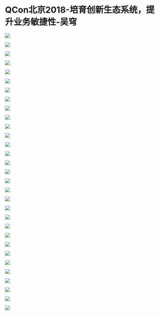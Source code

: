 # QCon北京2018-培育创新生态系统，提升业务敏捷性-吴穹

![](https://raw.githubusercontent.com/hellojd2018/ms_document/master/Qcon/北京2018/images/吴穹/201905122110_4.png)


![](https://raw.githubusercontent.com/hellojd2018/ms_document/master/Qcon/北京2018/images/吴穹/201905122110_5.png)


![](https://raw.githubusercontent.com/hellojd2018/ms_document/master/Qcon/北京2018/images/吴穹/201905122110_6.png)


![](https://raw.githubusercontent.com/hellojd2018/ms_document/master/Qcon/北京2018/images/吴穹/201905122110_7.png)


![](https://raw.githubusercontent.com/hellojd2018/ms_document/master/Qcon/北京2018/images/吴穹/201905122110_8.png)


![](https://raw.githubusercontent.com/hellojd2018/ms_document/master/Qcon/北京2018/images/吴穹/201905122110_9.png)


![](https://raw.githubusercontent.com/hellojd2018/ms_document/master/Qcon/北京2018/images/吴穹/201905122110_10.png)


![](https://raw.githubusercontent.com/hellojd2018/ms_document/master/Qcon/北京2018/images/吴穹/201905122110_11.png)


![](https://raw.githubusercontent.com/hellojd2018/ms_document/master/Qcon/北京2018/images/吴穹/201905122110_12.png)


![](https://raw.githubusercontent.com/hellojd2018/ms_document/master/Qcon/北京2018/images/吴穹/201905122110_13.png)


![](https://raw.githubusercontent.com/hellojd2018/ms_document/master/Qcon/北京2018/images/吴穹/201905122110_14.png)


![](https://raw.githubusercontent.com/hellojd2018/ms_document/master/Qcon/北京2018/images/吴穹/201905122110_15.png)


![](https://raw.githubusercontent.com/hellojd2018/ms_document/master/Qcon/北京2018/images/吴穹/201905122110_16.png)


![](https://raw.githubusercontent.com/hellojd2018/ms_document/master/Qcon/北京2018/images/吴穹/201905122110_17.png)


![](https://raw.githubusercontent.com/hellojd2018/ms_document/master/Qcon/北京2018/images/吴穹/201905122110_18.png)


![](https://raw.githubusercontent.com/hellojd2018/ms_document/master/Qcon/北京2018/images/吴穹/201905122110_19.png)


![](https://raw.githubusercontent.com/hellojd2018/ms_document/master/Qcon/北京2018/images/吴穹/201905122110_20.png)


![](https://raw.githubusercontent.com/hellojd2018/ms_document/master/Qcon/北京2018/images/吴穹/201905122110_21.png)


![](https://raw.githubusercontent.com/hellojd2018/ms_document/master/Qcon/北京2018/images/吴穹/201905122110_22.png)


![](https://raw.githubusercontent.com/hellojd2018/ms_document/master/Qcon/北京2018/images/吴穹/201905122110_23.png)


![](https://raw.githubusercontent.com/hellojd2018/ms_document/master/Qcon/北京2018/images/吴穹/201905122110_24.png)


![](https://raw.githubusercontent.com/hellojd2018/ms_document/master/Qcon/北京2018/images/吴穹/201905122110_25.png)


![](https://raw.githubusercontent.com/hellojd2018/ms_document/master/Qcon/北京2018/images/吴穹/201905122110_26.png)


![](https://raw.githubusercontent.com/hellojd2018/ms_document/master/Qcon/北京2018/images/吴穹/201905122110_27.png)


![](https://raw.githubusercontent.com/hellojd2018/ms_document/master/Qcon/北京2018/images/吴穹/201905122110_28.png)


![](https://raw.githubusercontent.com/hellojd2018/ms_document/master/Qcon/北京2018/images/吴穹/201905122110_29.png)


![](https://raw.githubusercontent.com/hellojd2018/ms_document/master/Qcon/北京2018/images/吴穹/201905122110_30.png)


![](https://raw.githubusercontent.com/hellojd2018/ms_document/master/Qcon/北京2018/images/吴穹/201905122110_31.png)


![](https://raw.githubusercontent.com/hellojd2018/ms_document/master/Qcon/北京2018/images/吴穹/201905122110_32.png)


![](https://raw.githubusercontent.com/hellojd2018/ms_document/master/Qcon/北京2018/images/吴穹/201905122110_33.png)


![](https://raw.githubusercontent.com/hellojd2018/ms_document/master/Qcon/北京2018/images/吴穹/201905122110_34.png)


